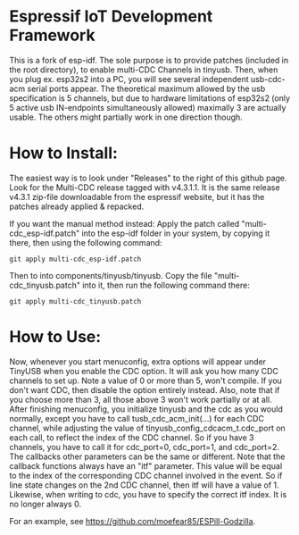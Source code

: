 # Espressif IoT Development Framework

This is a fork of esp-idf. The sole purpose is to provide patches (included in the root directory), to enable multi-CDC Channels in tinyusb. Then, when you plug ex. esp32s2 into a PC, you will see several independent usb-cdc-acm serial ports appear. The theoretical maximum allowed by the usb specification is 5 channels, but due to hardware limitations of esp32s2 (only 5 active usb IN-endpoints simultaneously allowed) maximally 3 are actually usable. The others might partially work in one direction though.


# How to Install:
The easiest way is to look under "Releases" to the right of this github page. Look for the Multi-CDC release tagged with v4.3.1.1. It is the same release v4.3.1 zip-file downloadable from the espressif website, but it has the patches already applied & repacked.

If you want the manual method instead:
Apply the patch called "multi-cdc_esp-idf.patch" into the esp-idf folder in your system, by copying it there, then using the following command:
```
git apply multi-cdc_esp-idf.patch
```
Then to into components/tinyusb/tinyusb. Copy the file "multi-cdc_tinyusb.patch" into it, then run the following command there:
```
git apply multi-cdc_tinyusb.patch
```

# How to Use:
Now, whenever you start menuconfig, extra options will appear under TinyUSB when you enable the CDC option. It will ask you how many CDC channels to set up. Note a value of 0 or more than 5, won't compile. If you don't want CDC, then disable the option entirely instead. Also, note that if you choose more than 3, all those above 3 won't work partially or at all.
After finishing menuconfig, you initialize tinyusb and the cdc as you would normally, except you have to call tusb_cdc_acm_init(...) for each CDC channel, while adjusting the value of tinyusb_config_cdcacm_t.cdc_port on each call, to reflect the index of the CDC channel. So if you have 3 channels, you have to call it for cdc_port=0, cdc_port=1, and cdc_port=2. The callbacks other parameters can be the same or different. Note that the callback functions always have an "itf" parameter. This value will be equal to the index of the corresponding CDC channel involved in the event. So if line state changes on the 2nd CDC channel, then itf will have a value of 1. Likewise, when writing to cdc, you have to specify the correct itf index. It is no longer always 0.

For an example, see https://github.com/moefear85/ESPill-Godzilla.
